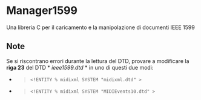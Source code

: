 # Manager1599
Una libreria C per il caricamento e la manipolazione di documenti IEEE 1599

## Note
 
Se si riscontrano errori durante la lettura del DTD, provare a modificare la **riga 23** del DTD * *ieee1599.dtd* * in uno di questi due modi:
 
- >`<!ENTITY % midixml SYSTEM "midixml.dtd" >` 
- >`<!ENTITY % midixml SYSTEM "MIDIEvents10.dtd" >`
